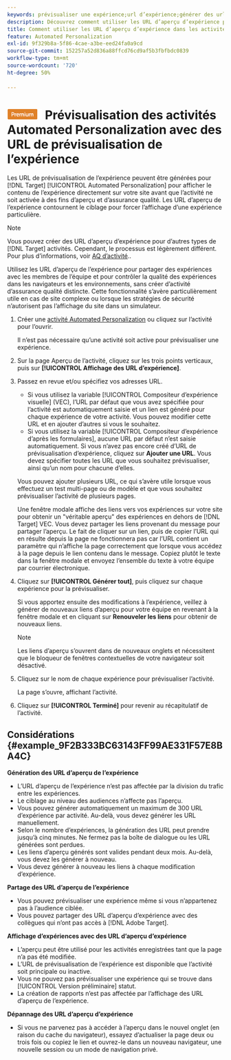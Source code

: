 ```yaml
---
keywords: prévisualiser une expérience;url d’expérience;générer des url;afficher les url d’expérience
description: Découvrez comment utiliser les URL d’aperçu d’expérience pour Adobe [!DNL Target] Activités Automated Personalization pour afficher le contenu de l’expérience directement sur votre site avant que l’activité ne soit activée.
title: Comment utiliser les URL d’aperçu d’expérience dans les activités Automated Personalization ?
feature: Automated Personalization
exl-id: 9f329b8a-5f86-4cae-a3be-eed24fa0a9cd
source-git-commit: 152257a52d836a88ffcd76cd9af5b3fbfbdc0839
workflow-type: tm+mt
source-wordcount: '720'
ht-degree: 50%

---
```


# ![PREMIUM](/help/main/assets/premium.png) Prévisualisation des activités Automated Personalization avec des URL de prévisualisation de l’expérience

Les URL de prévisualisation de l’expérience peuvent être générées pour [!DNL Target] [!UICONTROL Automated Personalization] pour afficher le contenu de l’expérience directement sur votre site avant que l’activité ne soit activée à des fins d’aperçu et d’assurance qualité. Les URL d’aperçu de l’expérience contournent le ciblage pour forcer l’affichage d’une expérience particulière.

>[!NOTE]
>
>Vous pouvez créer des URL d’aperçu d’expérience pour d’autres types de [!DNL Target] activités. Cependant, le processus est légèrement différent. Pour plus d’informations, voir [AQ d’activité](/help/main/c-activities/c-activity-qa/activity-qa.md#preview)..

Utilisez les URL d’aperçu de l’expérience pour partager des expériences avec les membres de l’équipe et pour contrôler la qualité des expériences dans les navigateurs et les environnements, sans créer d’activité d’assurance qualité distincte. Cette fonctionnalité s’avère particulièrement utile en cas de site complexe ou lorsque les stratégies de sécurité n’autorisent pas l’affichage du site dans un simulateur.

1. Créer une [activité Automated Personalization](/help/main/c-activities/t-automated-personalization/create-ap-activity.md#task_8AAF837796D74CF893CA2F88BA1491C9) ou cliquez sur l’activité pour l’ouvrir.

   Il n’est pas nécessaire qu’une activité soit active pour prévisualiser une expérience.

1. Sur la page Aperçu de l’activité, cliquez sur les trois points verticaux, puis sur **[!UICONTROL Affichage des URL d’expérience]**.

1. Passez en revue et/ou spécifiez vos adresses URL.

   * Si vous utilisez la variable [!UICONTROL Compositeur d’expérience visuelle] (VEC), l’URL par défaut que vous avez spécifiée pour l’activité est automatiquement saisie et un lien est généré pour chaque expérience de votre activité. Vous pouvez modifier cette URL et en ajouter d’autres si vous le souhaitez.
   * Si vous utilisez la variable [!UICONTROL Compositeur d’expérience d’après les formulaires], aucune URL par défaut n’est saisie automatiquement. Si vous n’avez pas encore créé d’URL de prévisualisation d’expérience, cliquez sur **Ajouter une URL**. Vous devez spécifier toutes les URL que vous souhaitez prévisualiser, ainsi qu’un nom pour chacune d’elles.

   Vous pouvez ajouter plusieurs URL, ce qui s’avère utile lorsque vous effectuez un test multi-page ou de modèle et que vous souhaitez prévisualiser l’activité de plusieurs pages.

   Une fenêtre modale affiche des liens vers vos expériences sur votre site pour obtenir un &quot;véritable aperçu&quot; des expériences en dehors de [!DNL Target] VEC. Vous devez partager les liens provenant du message pour partager l’aperçu. Le fait de cliquer sur un lien, puis de copier l’URL qui en résulte depuis la page ne fonctionnera pas car l’URL contient un paramètre qui n’affiche la page correctement que lorsque vous accédez à la page depuis le lien contenu dans le message. Copiez plutôt le texte dans la fenêtre modale et envoyez l’ensemble du texte à votre équipe par courrier électronique.

1. Cliquez sur **[!UICONTROL Générer tout]**, puis cliquez sur chaque expérience pour la prévisualiser.

   Si vous apportez ensuite des modifications à l’expérience, veillez à générer de nouveaux liens d’aperçu pour votre équipe en revenant à la fenêtre modale et en cliquant sur **Renouveler les liens** pour obtenir de nouveaux liens.

   >[!NOTE]
   >
   >Les liens d’aperçu s’ouvrent dans de nouveaux onglets et nécessitent que le bloqueur de fenêtres contextuelles de votre navigateur soit désactivé.

1. Cliquez sur le nom de chaque expérience pour prévisualiser l’activité.

   La page s’ouvre, affichant l’activité.

1. Cliquez sur **[!UICONTROL Terminé]** pour revenir au récapitulatif de l’activité.

## Considérations {#example_9F2B333BC63143FF99AE331F57E8BA4C}

**Génération des URL d’aperçu de l’expérience**

* L’URL d’aperçu de l’expérience n’est pas affectée par la division du trafic entre les expériences.
* Le ciblage au niveau des audiences n’affecte pas l’aperçu.
* Vous pouvez générer automatiquement un maximum de 300 URL d’expérience par activité. Au-delà, vous devez générer les URL manuellement.
* Selon le nombre d’expériences, la génération des URL peut prendre jusqu’à cinq minutes. Ne fermez pas la boîte de dialogue ou les URL générées sont perdues.
* Les liens d’aperçu générés sont valides pendant deux mois. Au-delà, vous devez les générer à nouveau.
* Vous devez générer à nouveau les liens à chaque modification d’expérience.

**Partage des URL d’aperçu de l’expérience**

* Vous pouvez prévisualiser une expérience même si vous n’appartenez pas à l’audience ciblée.
* Vous pouvez partager des URL d’aperçu d’expérience avec des collègues qui n’ont pas accès à [!DNL Adobe Target].

**Affichage d’expériences avec des URL d’aperçu d’expérience**

* L’aperçu peut être utilisé pour les activités enregistrées tant que la page n’a pas été modifiée.
* L’URL de prévisualisation de l’expérience est disponible que l’activité soit principale ou inactive.
* Vous ne pouvez pas prévisualiser une expérience qui se trouve dans [!UICONTROL Version préliminaire] statut.
* La création de rapports n’est pas affectée par l’affichage des URL d’aperçu de l’expérience.

**Dépannage des URL d’aperçu d’expérience**

* Si vous ne parvenez pas à accéder à l’aperçu dans le nouvel onglet (en raison du cache du navigateur), essayez d’actualiser la page deux ou trois fois ou copiez le lien et ouvrez-le dans un nouveau navigateur, une nouvelle session ou un mode de navigation privé.
